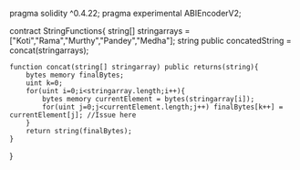 
pragma solidity ^0.4.22;
pragma experimental ABIEncoderV2;

contract StringFunctions{
    string[] stringarrays = ["Koti","Rama","Murthy","Pandey","Medha"];
    string public concatedString = concat(stringarrays);
    
    function concat(string[] stringarray) public returns(string){
        bytes memory finalBytes;
        uint k=0;
        for(uint i=0;i<stringarray.length;i++){
            bytes memory currentElement = bytes(stringarray[i]);
            for(uint j=0;j<currentElement.length;j++) finalBytes[k++] = currentElement[j]; //Issue here
        }
        return string(finalBytes);
    }
}

